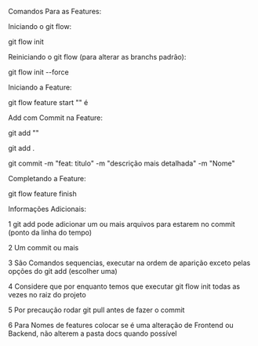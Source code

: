 <p>
Comandos Para as Features:
</p>
Iniciando o git flow:
<p>
  git flow init
</p>
</p>
Reiniciando o git flow (para alterar as branchs padrão):
<p>
  git flow init --force
</p>
Iniciando a Feature:
<p>
  git flow feature start "<NomeFeature>" é
</p>
Add com Commit na Feature:
<p>
  git add "<NomeArquivo>"
</p>
<p>
  git add .
</p>
<p>
  git commit -m "feat: titulo" -m "descrição mais detalhada" -m "Nome"
</p>
Completando a Feature:
<p>
  git flow feature finish <NomeFeature>
</p>
<p>
  Informações Adicionais: 
</p>
<p>
  1 git add pode adicionar um ou mais arquivos para estarem no commit (ponto da linha do tempo)
</p>
<p>
  2 Um commit ou mais
</p>
<p>
  3 São Comandos sequencias, executar na ordem de aparição exceto pelas opções do git add (escolher uma)
</p>
<p>
  4 Considere que por enquanto temos que executar git flow init todas as vezes no raiz do projeto
</p>
<p>
  5 Por precaução rodar git pull antes de fazer o commit
</p>
<p>
  6 Para Nomes de features colocar se é uma alteração de Frontend ou Backend, não alterem a pasta docs quando possível
</p>
